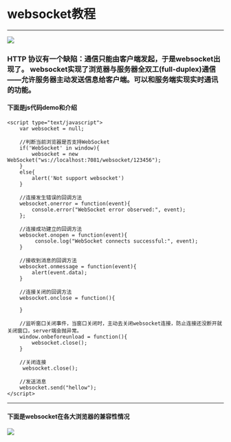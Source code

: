 # websocket教程
---

![](https://i.imgur.com/k9dbMl5.png)

### HTTP 协议有一个缺陷：通信只能由客户端发起，于是websocket出现了。 websocket实现了浏览器与服务器全双工(full-duplex)通信——允许服务器主动发送信息给客户端。可以和服务端实现实时通讯的功能。

#### 下面是js代码demo和介绍

	<script type="text/javascript">
	    var websocket = null;
	
	    //判断当前浏览器是否支持WebSocket
	    if('WebSocket' in window){
	        websocket = new WebSocket("ws://localhost:7081/websocket/123456");
	    }
	    else{
	        alert('Not support websocket')
	    }
	
	    //连接发生错误的回调方法
	    websocket.onerror = function(event){
	        console.error("WebSocket error observed:", event);
	    };
	
	    //连接成功建立的回调方法
	    websocket.onopen = function(event){
	         console.log("WebSocket connects successful:", event);
	    }
	
	    //接收到消息的回调方法
	    websocket.onmessage = function(event){
			alert(event.data);
	    }
	
	    //连接关闭的回调方法
	    websocket.onclose = function(){
	        
	    }
	
	    //监听窗口关闭事件，当窗口关闭时，主动去关闭websocket连接，防止连接还没断开就关闭窗口，server端会抛异常。
	    window.onbeforeunload = function(){
	        websocket.close();
	    }
	
	    //关闭连接
	     websocket.close();
	
	    //发送消息
	    websocket.send("hellow");
	</script>

---

#### 下面是websocket在各大浏览器的兼容性情况


![](https://i.imgur.com/Np3TCdV.png)

